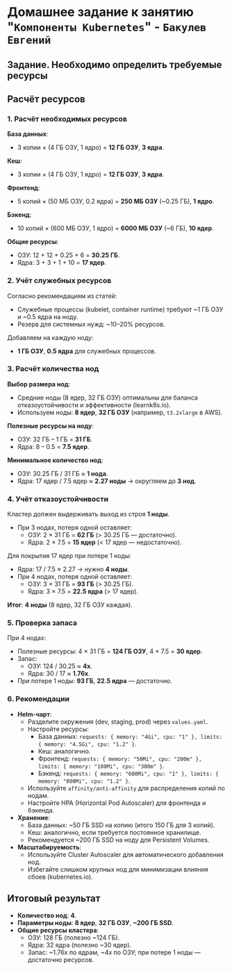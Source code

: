 # Домашнее задание к занятию "`Компоненты Kubernetes`" - `Бакулев Евгений`

## Задание. Необходимо определить требуемые ресурсы

## Расчёт ресурсов

### 1. Расчёт необходимых ресурсов

**База данных**:

- 3 копии × (4 ГБ ОЗУ, 1 ядро) = **12 ГБ ОЗУ**, **3 ядра**.

**Кеш**:

- 3 копии × (4 ГБ ОЗУ, 1 ядро) = **12 ГБ ОЗУ**, **3 ядра**.

**Фронтенд**:

- 5 копий × (50 МБ ОЗУ, 0.2 ядра) = **250 МБ ОЗУ** (\~0.25 ГБ), **1 ядро**.

**Бэкенд**:

- 10 копий × (600 МБ ОЗУ, 1 ядро) = **6000 МБ ОЗУ** (\~6 ГБ), **10 ядер**.

**Общие ресурсы**:

- ОЗУ: 12 + 12 + 0.25 + 6 = **30.25 ГБ**.
- Ядра: 3 + 3 + 1 + 10 = **17 ядер**.

### 2. Учёт служебных ресурсов

Согласно рекомендациям из статей:

- Служебные процессы (kubelet, container runtime) требуют \~1 ГБ ОЗУ и \~0.5 ядра на ноду.
- Резерв для системных нужд: \~10–20% ресурсов.

Добавляем на каждую ноду:

- **1 ГБ ОЗУ**, **0.5 ядра** для служебных процессов.

### 3. Расчёт количества нод

**Выбор размера нод**:

- Средние ноды (8 ядер, 32 ГБ ОЗУ) оптимальны для баланса отказоустойчивости и эффективности (learnk8s.io).
- Используем ноды: **8 ядер**, **32 ГБ ОЗУ** (например, `t3.2xlarge` в AWS).

**Полезные ресурсы на ноду**:

- ОЗУ: 32 ГБ – 1 ГБ = **31 ГБ**.
- Ядра: 8 – 0.5 = **7.5 ядер**.

**Минимальное количество нод**:

- ОЗУ: 30.25 ГБ / 31 ГБ ≈ **1 нода**.
- Ядра: 17 ядер / 7.5 ядер ≈ **2.27 ноды** → округляем до **3 нод**.

### 4. Учёт отказоустойчивости

Кластер должен выдерживать выход из строя **1 ноды**.

- При 3 нодах, потеря одной оставляет:
  - ОЗУ: 2 × 31 ГБ = **62 ГБ** (&gt; 30.25 ГБ — достаточно).
  - Ядра: 2 × 7.5 = **15 ядер** (&lt; 17 ядер — недостаточно).

Для покрытия 17 ядер при потере 1 ноды:

- Ядра: 17 / 7.5 ≈ 2.27 → нужно **4 ноды**.
- При 4 нодах, потеря одной оставляет:
  - ОЗУ: 3 × 31 ГБ = **93 ГБ** (&gt; 30.25 ГБ).
  - Ядра: 3 × 7.5 = **22.5 ядра** (&gt; 17 ядер).

**Итог**: **4 ноды** (8 ядер, 32 ГБ ОЗУ каждая).

### 5. Проверка запаса

При 4 нодах:

- Полезные ресурсы: 4 × 31 ГБ = **124 ГБ ОЗУ**, 4 × 7.5 = **30 ядер**.
- Запас:
  - ОЗУ: 124 / 30.25 ≈ **4x**.
  - Ядра: 30 / 17 ≈ **1.76x**.
- При потере 1 ноды: **93 ГБ**, **22.5 ядра** — достаточно.

### 6. Рекомендации

- **Helm-чарт**:
  - Разделите окружения (dev, staging, prod) через `values.yaml`.
  - Настройте ресурсы:
    - База данных: `requests: { memory: "4Gi", cpu: "1" }, limits: { memory: "4.5Gi", cpu: "1.2" }`.
    - Кеш: аналогично.
    - Фронтенд: `requests: { memory: "50Mi", cpu: "200m" }, limits: { memory: "100Mi", cpu: "300m" }`.
    - Бэкенд: `requests: { memory: "600Mi", cpu: "1" }, limits: { memory: "800Mi", cpu: "1.2" }`.
  - Используйте `affinity/anti-affinity` для распределения копий по нодам.
  - Настройте HPA (Horizontal Pod Autoscaler) для фронтенда и бэкенда.
- **Хранение**:
  - База данных: \~50 ГБ SSD на копию (итого 150 ГБ для 3 копий).
  - Кеш: аналогично, если требуется постоянное хранилище.
  - Рекомендуется \~200 ГБ SSD на ноду для Persistent Volumes.
- **Масштабируемость**:
  - Используйте Cluster Autoscaler для автоматического добавления нод.
  - Избегайте слишком крупных нод для минимизации влияния сбоев (kubernetes.io).

## Итоговый результат

- **Количество нод**: **4**.
- **Параметры ноды**: **8 ядер**, **32 ГБ ОЗУ**, **\~200 ГБ SSD**.
- **Общие ресурсы кластера**:
  - ОЗУ: 128 ГБ (полезно \~124 ГБ).
  - Ядра: 32 ядра (полезно \~30 ядер).
  - Запас: \~1.76x по ядрам, \~4x по ОЗУ; при потере 1 ноды — достаточно ресурсов.


